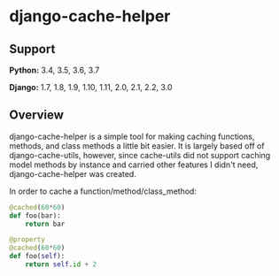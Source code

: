 django-cache-helper
===================

## Support
**Python:** 3.4, 3.5, 3.6, 3.7

**Django:** 1.7, 1.8, 1.9, 1.10, 1.11, 2.0, 2.1, 2.2, 3.0 

## Overview
django-cache-helper is a simple tool for making caching functions, methods, and class methods a little bit easier.
It is largely based off of django-cache-utils, however, since cache-utils did not support caching model methods by instance and carried other features I didn't need, django-cache-helper was created.

In order to cache a function/method/class_method:

```python
@cached(60*60)
def foo(bar):
	return bar

@property
@cached(60*60)
def foo(self):
	return self.id + 2
```


